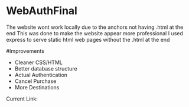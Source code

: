 # WebAuthFinal
The website wont work locally due to the anchors not having .html at the end
This was done to make the website appear more professional
I used express to serve static html web pages without the .html at the end

#Improvements
- Cleaner CSS/HTML
- Better database structure
- Actual Authentication
- Cancel Purchase
- More Destinations

Current Link:
